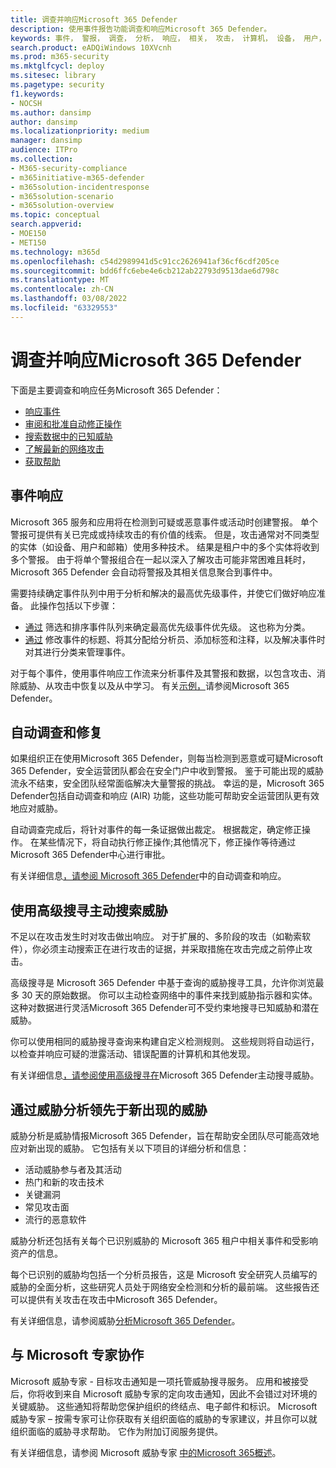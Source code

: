 ```yaml
---
title: 调查并响应Microsoft 365 Defender
description: 使用事件报告功能调查和响应Microsoft 365 Defender。
keywords: 事件， 警报， 调查， 分析， 响应， 相关， 攻击， 计算机， 设备， 用户， 标识， 标识， 邮箱， 电子邮件， 365， microsoft， m365， 事件响应， 网络攻击
search.product: eADQiWindows 10XVcnh
ms.prod: m365-security
ms.mktglfcycl: deploy
ms.sitesec: library
ms.pagetype: security
f1.keywords:
- NOCSH
ms.author: dansimp
author: dansimp
ms.localizationpriority: medium
manager: dansimp
audience: ITPro
ms.collection:
- M365-security-compliance
- m365initiative-m365-defender
- m365solution-incidentresponse
- m365solution-scenario
- m365solution-overview
ms.topic: conceptual
search.appverid:
- MOE150
- MET150
ms.technology: m365d
ms.openlocfilehash: c54d2989941d5c91cc2626941af36cf6cdf205ce
ms.sourcegitcommit: bdd6ffc6ebe4e6cb212ab22793d9513dae6d798c
ms.translationtype: MT
ms.contentlocale: zh-CN
ms.lasthandoff: 03/08/2022
ms.locfileid: "63329553"
---
```

# <a name="investigate-and-respond-with-microsoft-365-defender"></a>调查并响应Microsoft 365 Defender

下面是主要调查和响应任务Microsoft 365 Defender：

- [响应事件](#incident-response)
- [审阅和批准自动修正操作](#automated-investigation-and-remediation)
- [搜索数据中的已知威胁](#proactive-search-for-threats-with-advanced-hunting)
- [了解最新的网络攻击](#get-ahead-of-emerging-threats-with-threat-analytics)
- [获取帮助](#collaborate-with-microsoft-experts)

## <a name="incident-response"></a>事件响应

Microsoft 365 服务和应用将在检测到可疑或恶意事件或活动时创建警报。 单个警报可提供有关已完成或持续攻击的有价值的线索。 但是，攻击通常对不同类型的实体（如设备、用户和邮箱）使用多种技术。 结果是租户中的多个实体将收到多个警报。 由于将单个警报组合在一起以深入了解攻击可能非常困难且耗时，Microsoft 365 Defender 会自动将警报及其相关信息聚合到事件中。

需要持续确定事件队列中用于分析和解决的最高优先级事件，并使它们做好响应准备。 此操作包括以下步骤：

- [通过](incident-queue.md) 筛选和排序事件队列来确定最高优先级事件优先级。 这也称为分类。
- [通过](manage-incidents.md) 修改事件的标题、将其分配给分析员、添加标签和注释，以及解决事件时对其进行分类来管理事件。

对于每个事件，使用事件响应工作流来分析事件及其警报和数据，以包含攻击、消除威胁、从攻击中恢复以及从中学习。 有关[示例，](incidents-overview.md#example-incident-response-workflow-for-microsoft-365-defender)请参阅Microsoft 365 Defender。

## <a name="automated-investigation-and-remediation"></a>自动调查和修复

如果组织正在使用Microsoft 365 Defender，则每当检测到恶意或可疑Microsoft 365 Defender，安全运营团队都会在安全门户中收到警报。 鉴于可能出现的威胁流永不结束，安全团队经常面临解决大量警报的挑战。 幸运的是，Microsoft 365 Defender包括自动调查和响应 (AIR) 功能，这些功能可帮助安全运营团队更有效地应对威胁。

自动调查完成后，将针对事件的每一条证据做出裁定。 根据裁定，确定修正操作。 在某些情况下，将自动执行修正操作;其他情况下，修正操作等待通过Microsoft 365 Defender中心进行审批。 

有关详细信息[，请参阅 Microsoft 365 Defender](m365d-autoir.md)中的自动调查和响应。

## <a name="proactive-search-for-threats-with-advanced-hunting"></a>使用高级搜寻主动搜索威胁

不足以在攻击发生时对攻击做出响应。 对于扩展的、多阶段的攻击（如勒索软件），你必须主动搜索正在进行攻击的证据，并采取措施在攻击完成之前停止攻击。

高级搜寻是 Microsoft 365 Defender 中基于查询的威胁搜寻工具，允许你浏览最多 30 天的原始数据。 你可以主动检查网络中的事件来找到威胁指示器和实体。 这种对数据进行灵活Microsoft 365 Defender可不受约束地搜寻已知威胁和潜在威胁。

你可以使用相同的威胁搜寻查询来构建自定义检测规则。 这些规则将自动运行，以检查并响应可疑的泄露活动、错误配置的计算机和其他发现。

有关详细信息[，请参阅使用高级搜寻在](advanced-hunting-overview.md)Microsoft 365 Defender主动搜寻威胁。

## <a name="get-ahead-of-emerging-threats-with-threat-analytics"></a>通过威胁分析领先于新出现的威胁

威胁分析是威胁情报Microsoft 365 Defender，旨在帮助安全团队尽可能高效地应对新出现的威胁。 它包括有关以下项目的详细分析和信息：

- 活动威胁参与者及其活动
- 热门和新的攻击技术
- 关键漏洞
- 常见攻击面
- 流行的恶意软件

威胁分析还包括有关每个已识别威胁的 Microsoft 365 租户中相关事件和受影响资产的信息。

每个已识别的威胁均包括一个分析员报告，这是 Microsoft 安全研究人员编写的威胁的全面分析，这些研究人员处于网络安全检测和分析的最前端。 这些报告还可以提供有关攻击在攻击中Microsoft 365 Defender。

有关详细信息，请参阅威胁[分析Microsoft 365 Defender](threat-analytics.md)。

## <a name="collaborate-with-microsoft-experts"></a>与 Microsoft 专家协作

Microsoft 威胁专家 - 目标攻击通知是一项托管威胁搜寻服务。 应用和被接受后，你将收到来自 Microsoft 威胁专家的定向攻击通知，因此不会错过对环境的关键威胁。 这些通知将帮助您保护组织的终结点、电子邮件和标识。 Microsoft 威胁专家 – 按需专家可让你获取有关组织面临的威胁的专家建议，并且你可以就组织面临的威胁寻求帮助。 它作为附加订阅服务提供。

有关详细信息，请参阅 Microsoft 威胁专家 [中的Microsoft 365概述](/security/mtp/microsoft-threat-experts.md)。

